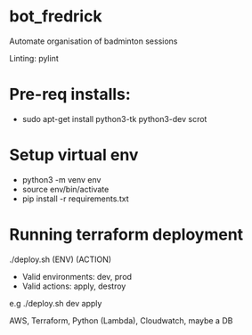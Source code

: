 # bot_fredrick
Automate organisation of badminton sessions

Linting: pylint

# Pre-req installs:
- sudo apt-get install python3-tk python3-dev scrot

# Setup virtual env
- python3 -m venv env
- source env/bin/activate
- pip install -r requirements.txt

# Running terraform deployment
./deploy.sh (ENV) (ACTION)
- Valid environments: dev, prod
- Valid actions: apply, destroy

e.g ./deploy.sh dev apply

AWS, Terraform, Python (Lambda), Cloudwatch, maybe a DB